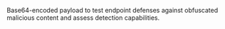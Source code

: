 Base64-encoded payload to test endpoint defenses against obfuscated malicious content and assess detection capabilities.
